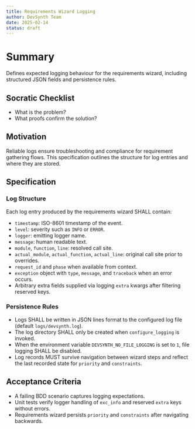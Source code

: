 ```yaml
---
title: Requirements Wizard Logging
author: DevSynth Team
date: 2025-02-14
status: draft
---
```


# Summary

Defines expected logging behaviour for the requirements wizard, including structured JSON fields and persistence rules.

## Socratic Checklist
- What is the problem?
- What proofs confirm the solution?

## Motivation

Reliable logs ensure troubleshooting and compliance for requirement gathering flows. This specification outlines the structure for log entries and where they are stored.

## Specification

### Log Structure

Each log entry produced by the requirements wizard SHALL contain:

- `timestamp`: ISO-8601 timestamp of the event.
- `level`: severity such as `INFO` or `ERROR`.
- `logger`: emitting logger name.
- `message`: human readable text.
- `module`, `function`, `line`: resolved call site.
- `actual_module`, `actual_function`, `actual_line`: original call site prior to overrides.
- `request_id` and `phase` when available from context.
- `exception` object with `type`, `message`, and `traceback` when an error occurs.
- Arbitrary extra fields supplied via logging `extra` kwargs after filtering reserved keys.

### Persistence Rules

- Logs SHALL be written in JSON lines format to the configured log file (default `logs/devsynth.log`).
- The log directory SHALL only be created when `configure_logging` is invoked.
- When the environment variable `DEVSYNTH_NO_FILE_LOGGING` is set to `1`, file logging SHALL be disabled.
- Log records MUST survive navigation between wizard steps and reflect the last recorded state for `priority` and `constraints`.

## Acceptance Criteria

- A failing BDD scenario captures logging expectations.
- Unit tests verify logger handling of `exc_info` and reserved `extra` keys without errors.
- Requirements wizard persists `priority` and `constraints` after navigating backwards.
